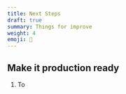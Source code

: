 ```yaml
---
title: Next Steps
draft: true
summary: Things for improve
weight: 4
emoji: 🔭
---
```


## Make it production ready
1. To 